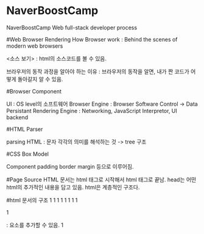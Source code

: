 # NaverBoostCamp
NaverBoostCamp Web full-stack developer process

#Web Browser Rendering
How Browser work : Behind the scenes of modern web browsers

<소스 보기> : html의 소스코드를 볼 수 있음.

브라우저의 동작 과정을 알아야 하는 이유 : 브라우저의 동작을 알면, 내가 짠 코드가 어떻게 돌아갈지 알 수 있음.

#Browser Component

UI : OS level의 소프트웨어
Browser Engine : Browser Software Control -> Data Persistant
Rendering Engine : Networking, JavaScript Interpretor, UI backend

#HTML Parser

parsing  HTML : 문자 각각의 의미를 해석하는 것 -> tree 구조

#CSS Box Model

Component
padding
border
margin
등으로 이루어짐.

#Page Source
HTML 문서는 html 태그로 시작해서 html 태그로 끝남.
head는 어떤 html의 추가적인 내용을 담고 있음.
html은 계층적인 구조다.

#html 문서의 구조
1<!DOCTYPE html>
1<html>
1<head>
1  <meta charset="utf-8">
1  <meta name="viewport" content="width=device-width">
1  <title></title>
1</head>
1<body>

</body>
</html>

1<div> : 요소를 추가할 수 있음.
1<style> : css 추가.
1<script> : JavaScript code 추기. 보통 html 끝에 추가하는 것이 일반적임.

#Web Server
Web Server : Software, client가 요청하는 html문서나 각종 리소스를 전달하는 것.
Resource : 컴퓨터에 저장되어 있는 정적인 데이터이거나, 프로그램을 통해서 만들어진 동적인 데이터일 수 있음.
Web croller : 다른 웹 사이트 정보를 읽어갈 때, 사용하는 프로그램.

Apache, Nginx, Microsoft, Google WebServer 등이 가장 많이 사용 됨.

#WAS (Web Application Server)
client는 서비스를 제공하는 서버에게 정보를 요청하여 응답 받은 결과를 사용.

DBMS(Database Management System) : 다수의 사용자들이 데이터베이스 내의 데이터를 접근할 수 있도록 해주는 소프트웨어.

MiddleWare : Client와 DBMS 사이의 서버.
(WAS도 MiddleWare의 한 종류.)

#HTML tags
tag의 종류
- 링크
- 이미지
- 목록
- 제목

#HTML latout tags
- header
- section
- nav
- footer
- aside

#CSS 상속 우선순위 결정
- width, height, margin, padding, border 등과 같은 박스 모델- 상속 X
- 상위 엘리먼트가 하위 엘리먼트에 상속됨.
- inline > internal == external CSS
- id > class > element

#CSS selector
span{} - element
#spantag{} - id
#.spanclass - class

+ css에 Web font를 사용할 수도 있음

#Element가 배치되는 방식 (layout; lendering)
- span 같은 tag는 좌->우로 흐름
- display (block, inline, inline-block)
- position (static, absolute, relative, fixed)
- float (left, right)

inline : 옆으로 흐르는 Element
static : 순서대로 배치
absolute : 특정한 위치에 배치 가능 (static이 아닌 position이 기준점)
- top, left 값을 무조건 입력하는 것이 좋음.

- margin으로 배치를 다르게 할 수 있음.

#기본 배체에서 벗어나서 떠있는 방법 (float:left)

- float 속성으로 원래 flow에서 벗어날 수 있음.
-> float 속성을 사용하면 더 다양한 구조를 만들 수 있음.

#Block Element
- Content, padding, border(테두리), margin -> BOX Model + Box-shadow
- CSS lendering이 다양하게 나올 수 있음.
- Element의 크기는 부모의 크기가 기본 (width:100% = 부모의 크기)
- padding값을 늘리면 box-sizing:content-box = 글자 크기 커짐,
  box-sizing:border-box = 글자 크기 유지

#Eclipse URL mapping rule

- http://localhost:8080/{ProjectName}/{URL Mapping Value}

#Servlet

- WAS에서 동작하는 Java Class.
- HttpServlet Class 상속 필요.
- Servlet and JSP를 조화롭게 사용해야 함. (웹페이지 구성 : JSP, 복잡한 프로그래밍 : Servlet)

- Java Web Applicaiton : WAS에 설치되어 동작하는 어플리케이션.
  (Servlet,package,Interface, HTML,CSS, Image, Java로 작성된 클래스 포함.)

Java Web Application - Web-INF Folder  : Web.xml file, lib folder(jar files), classes folder(java package, classes)
                     - Resources : folders, images, variety resource etc..

#Servlet 작성방법.

- Servlet 3.0 spec 이상 : web.xml 파일 사용 X, Java annontation O
- Servlet 3.0 spec 미만 : web.xml파일에 Servlet을 등록.

#Servlet life cycle

- Servlet 객체가 여러 번 생성되지 않고, Service method만 계속 호출.
- destroy method는 기존 Servlet을 변경하여 새로운 Servlet을 생성해야 할 때, 호출됨.
-
